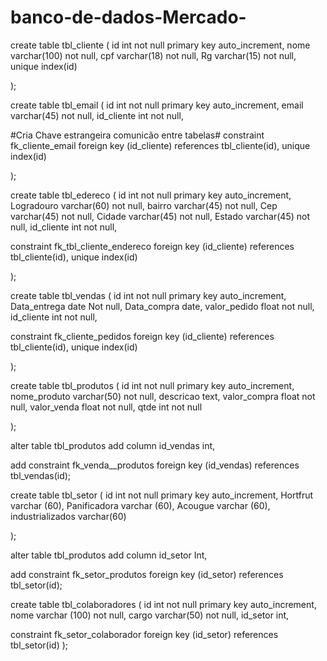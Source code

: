 # banco-de-dados-Mercado-


create table tbl_cliente (
 id int not null primary key auto_increment,
 nome varchar(100) not null,
 cpf varchar(18) not null,
 Rg varchar(15) not null,
 unique index(id)
 
);


create table tbl_email (
id int not null primary key auto_increment,
email varchar(45) not null,
id_cliente int not null,


#Cria Chave estrangeira comunicão entre tabelas#
constraint fk_cliente_email
foreign key (id_cliente)
references tbl_cliente(id),
 unique index(id)
 
);

create table tbl_edereco (
id int not null primary key auto_increment,
Logradouro varchar(60) not null,
bairro varchar(45) not null,
Cep varchar(45) not null,
Cidade varchar(45) not null,
Estado varchar(45) not null,
id_cliente int not null,

constraint fk_tbl_cliente_endereco
foreign key (id_cliente)
references tbl_cliente(id),
unique index(id)

);


create table tbl_vendas (
id int not null primary key auto_increment,
Data_entrega date Not null,
Data_compra date,
valor_pedido float not null,
id_cliente int not null,

constraint  fk_cliente_pedidos
foreign key (id_cliente)
references tbl_cliente(id),
unique index(id) 

);


create table tbl_produtos (
id int not null primary key auto_increment,
nome_produto varchar(50) not null,
descricao text,
valor_compra float not null,
valor_venda float not null,
qtde int not null

);


alter table tbl_produtos
add column id_vendas int,

add constraint fk_venda__produtos
foreign key (id_vendas)
references tbl_vendas(id);


create table tbl_setor (
id int not null primary key auto_increment,
Hortfrut varchar (60),
Panificadora varchar (60),
Acougue varchar (60),
industrializados varchar(60)

);

alter table tbl_produtos
add column id_setor Int,

add constraint fk_setor_produtos
foreign key (id_setor)
references tbl_setor(id);

create table tbl_colaboradores (
id int not null primary key auto_increment,
nome varchar (100) not null,
cargo varchar(50) not null,
id_setor int,

constraint fk_setor_colaborador
foreign key (id_setor)
references tbl_setor(id)
);
